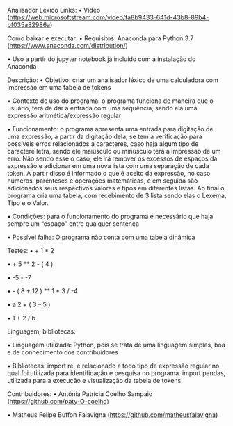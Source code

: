 Analisador Léxico 
Links:
•	Vídeo (https://web.microsoftstream.com/video/fa8b9433-641d-43b8-89b4-bf035a82986a)

Como baixar e executar:
•	Requisitos: Anaconda para Python 3.7 (https://www.anaconda.com/distribution/) 

•	Uso a partir do jupyter notebook já incluído com a instalação do Anaconda                       

Descrição:
•	Objetivo: criar um analisador léxico de uma calculadora com impressão em uma tabela de tokens

•	Contexto de uso do programa: o programa funciona de maneira que o usuário, terá de dar a entrada com uma sequência, sendo ela uma expressão aritmética/expressão regular 

•	Funcionamento: o programa apresenta uma entrada para digitação de uma expressão, a partir da digitação dela, se tem a verificação para possíveis erros relacionados a caracteres, caso haja algum tipo de caractere letra, sendo ele maiúsculo ou minúsculo terá a impressão de um erro. Não sendo esse o caso, ele irá remover os excessos de espaços da expressão e adicionar em uma nova lista com uma separação de cada token. A partir disso é informado o que é aceito da expressão, no caso números, parênteses e operações matemáticas, e em seguida são adicionados seus respectivos valores e tipos em diferentes listas. Ao final o programa cria uma tabela, com recebimento de 3 lista sendo elas o Lexema, Tipo e o Valor.

•	Condições: para o funcionamento do programa é necessário que haja sempre um “espaço” entre qualquer sentença

•	Possível falha: O programa não conta com uma tabela dinâmica

Testes:
•	+ 1 * 2

•	+ 5 ** 2 - ( 4 )

•	-5 - -7

•	- ( 8 + 12 ) ** 1 * 3 / -4

•	a 2 + ( 3 – 5 )

•	1 + 2 / b
 
Linguagem, bibliotecas:

•	Linguagem utilizada: Python, pois se trata de uma linguagem simples, boa e de conhecimento dos contribuidores

•	Bibliotecas: import re, é relacionado a todo tipo de expressão regular no qual foi utilizada para identificação e pesquisa no programa. import pandas, utilizada para a execução e visualização da tabela de tokens

Contribuidores:
•	Antônia Patrícia Coelho Sampaio (https://github.com/paty-O-coelho)

•	Matheus Felipe Buffon Falavigna (https://github.com/matheusfalavigna)
